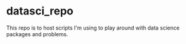 # datasci_repo
This repo is to host scripts I'm using to play around with data science packages and problems. 